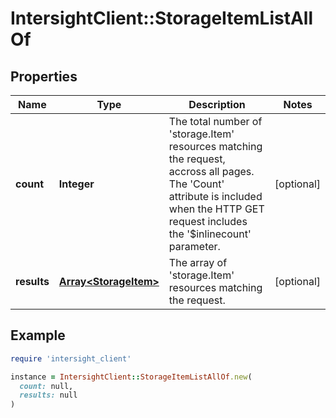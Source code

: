 # IntersightClient::StorageItemListAllOf

## Properties

| Name | Type | Description | Notes |
| ---- | ---- | ----------- | ----- |
| **count** | **Integer** | The total number of &#39;storage.Item&#39; resources matching the request, accross all pages. The &#39;Count&#39; attribute is included when the HTTP GET request includes the &#39;$inlinecount&#39; parameter. | [optional] |
| **results** | [**Array&lt;StorageItem&gt;**](StorageItem.md) | The array of &#39;storage.Item&#39; resources matching the request. | [optional] |

## Example

```ruby
require 'intersight_client'

instance = IntersightClient::StorageItemListAllOf.new(
  count: null,
  results: null
)
```

